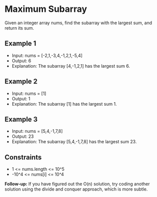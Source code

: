 # Maximum Subarray

Given an integer array nums, find the subarray with the largest sum, and return its sum.

## Example 1

- Input: nums = [-2,1,-3,4,-1,2,1,-5,4]
- Output: 6
- Explanation: The subarray [4,-1,2,1] has the largest sum 6.

## Example 2

- Input: nums = [1]
- Output: 1
- Explanation: The subarray [1] has the largest sum 1.

## Example 3

- Input: nums = [5,4,-1,7,8]
- Output: 23
- Explanation: The subarray [5,4,-1,7,8] has the largest sum 23.

## Constraints

- 1 <= nums.length <= 10^5
- -10^4 <= nums[i] <= 10^4

**Follow-up:** If you have figured out the O(n) solution, try coding another solution using the divide and conquer approach, which is more subtle.
